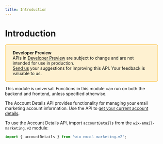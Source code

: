 ```yaml
---
title: Introduction
---
```


# Introduction

<div style="background-color: #FEF1D1; padding: 18px 24px; border-radius: 6px; border: 1px solid #FDB10C; box-sizing: border-box; display: inline-block">
    <b>Developer Preview</b>
    <br/>
    <span>APIs in <a href="https://www.wix.com/velo/reference/api-overview/developer-preview">Developer Preview</a> are subject to change and are not intended for use in production.<br/><a href="mailto:velo-preview-feedback@wix.com">Send us</a> your suggestions for improving this API. Your feedback is valuable to us.</span>
</div>


This module is universal. Functions in this module can run on both the backend and frontend, unless specified otherwise.


The Account Details API provides functionality for managing your email marketing account information. Use the API to [get your current account details](/getaccountdetails). 


To use the Account Details API, import `accountDetails` from the `wix-email-marketing.v2` module:

```js
import { accountDetails } from 'wix-email-marketing.v2';
```